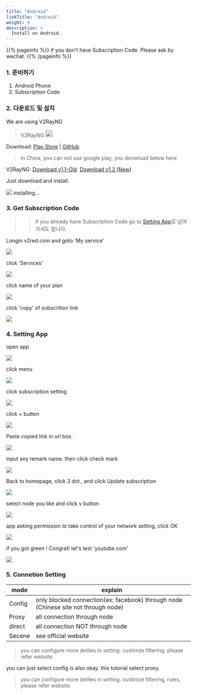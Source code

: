 ```yaml
---
title: "Android"
linkTitle: "Android"
weight: 9
description: >
  Install on Android.
---
```


{{% pageinfo %}}
if you don't have Subscription Code. Please ask by wechat.
{{% /pageinfo %}}

### 1. 준비하기
1. Android Phone
2. Subscription Code

### 2. 다운로드 및 설치

We are using V2RayNG

<blockquote>V2RayNG <img src="https://www.v2ray.com/en/resources/android.svg" width="20" /></blockquote>

Download: <a href="https://play.google.com/store/apps/details?id=com.v2ray.ang" target="_blank" rel="noopener">Play Store</a> | <a href="https://github.com/2dust/v2rayNG" target="_blank" rel="noopener">GitHub</a>

> in China, you can not use google play, you donwload below here

V2RayNG: <a href="http://v2red.com/files/public-docs/v2rayNG_1.1.12.apk" target="_blank" rel="noopener">Download v1.1-Old</a> 
<a href="http://v2red.com/files/public-docs/v2rayNG_1.2.2.apk" target="_blank" rel="noopener">Download v1.2 (New)</a>

Just download and install.

![](/img/v2red-android-01.png)
installing...


### 3. Get Subscription Code

>> if you already have Subscription Code go to [Setting App](/en/docs/android/#4-Setting-App)로 넘어가셔도 됩니다.

Longin v2red.com and goto 'My service'

![](/img/v2red-ios-01.png)

click 'Services'

![](/img/v2red-ios-02.png)

click name of your plan

![](/img/v2red-ios-03.png)

click 'copy' of subscrition link

![](/img/v2red-android-03.png)





### 4. Setting App

open app

![](/img/v2red-android-02.png)

click menu

![](/img/v2red-android-04.png)

click subscription setting

![](/img/v2red-android-05.png)

click + butten

![](/img/v2red-android-06.png)

Paste copied link in url box.

![](/img/v2red-android-07.png)

input any remark name. then click check mark

![](/img/v2red-android-08.png)

Back to homepage, click 3 dot , and click Update subscription

![](/img/v2red-android-09.png)


select node you like and click v button

![](/img/v2red-android-10.png)

app asking permission to take control of your network setting, click OK

![](/img/v2red-android-11.png)

if you got green ! Congrat! let's test 'youtube.com'

![](/img/v2red-android-12.png)


### 5. Connetion Setting


| mode      | explain         |
|-----------|-----------------|
| Config  | only blocked connection(ex: facebook)  through node (Chinese site not through node) |
| Proxy  | all connection through node    |
| direct  | all connection NOT through node        |
| Secene  | see official website        |
> you can configure more detiles in setting. custimze filtering, please refer website

you can just select config is also okay. this tutorial select proxy.
> you can configure more detiles in setting. custimze filtering, rules, please refer website
